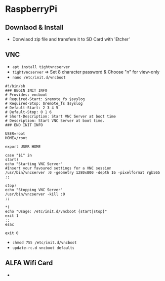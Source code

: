 # RaspberryPi

## Downlaod & Install
   - Donwlaod zip file and transfere it to SD Card with 'Etcher'

## VNC 
   - ```apt install tightvncserver```
   - ```tightvncserver``` => Set 8 character password & Choose "n" for view-only
   - ```nano /etc/init.d/vncboot```
```
#!/bin/sh
### BEGIN INIT INFO
# Provides: vncboot
# Required-Start: $remote_fs $syslog
# Required-Stop: $remote_fs $syslog
# Default-Start: 2 3 4 5
# Default-Stop: 0 1 6
# Short-Description: Start VNC Server at boot time
# Description: Start VNC Server at boot time.
### END INIT INFO

USER=root
HOME=/root

export USER HOME

case "$1" in
start)
echo "Starting VNC Server"
#Insert your favoured settings for a VNC session
/usr/bin/vncserver :0 -geometry 1280x800 -depth 16 -pixelformat rgb565
;;

stop)
echo "Stopping VNC Server"
/usr/bin/vncserver -kill :0
;;

*)
echo "Usage: /etc/init.d/vncboot {start|stop}"
exit 1
;;
esac

exit 0
```
   - ```chmod 755 /etc/init.d/vncboot```
   - ```update-rc.d vncboot defaults```

## ALFA Wifi Card
   - 
